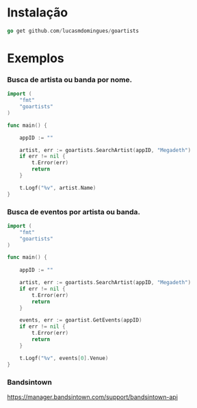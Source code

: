 # Instalação

```go 
go get github.com/lucasmdomingues/goartists
```

# Exemplos

### Busca de artista ou banda por nome.

```go
import (
	"fmt"
	"goartists"
)

func main() {

	appID := ""

	artist, err := goartists.SearchArtist(appID, "Megadeth")
	if err != nil {
		t.Error(err)
		return
	}

	t.Logf("%v", artist.Name)
}
```

### Busca de eventos por artista ou banda.

```go
import (
	"fmt"
	"goartists"
)

func main() {
  
  	appID := ""

	artist, err := goartists.SearchArtist(appID, "Megadeth")
	if err != nil {
		t.Error(err)
		return
	}

	events, err := goartist.GetEvents(appID)
	if err != nil {
		t.Error(err)
		return
	}

	t.Logf("%v", events[0].Venue)
}
```
### Bandsintown
https://manager.bandsintown.com/support/bandsintown-api
